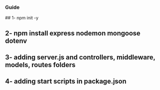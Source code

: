 ### Guide

## 1- npm init -y

## 2- npm install express nodemon mongoose dotenv 

## 3- adding server.js and controllers, middleware, models, routes folders

## 4- adding start scripts in package.json 

